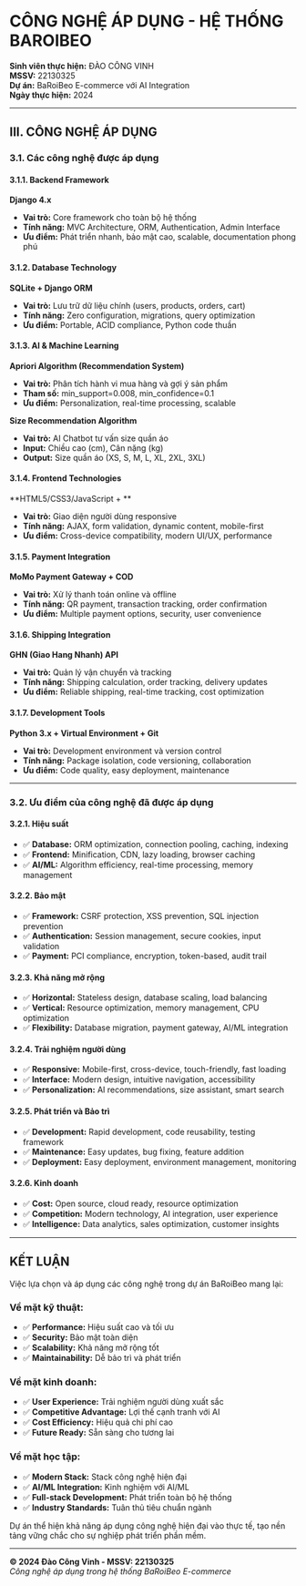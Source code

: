 # CÔNG NGHỆ ÁP DỤNG - HỆ THỐNG BAROIBEO

**Sinh viên thực hiện:** ĐÀO CÔNG VINH  
**MSSV:** 22130325  
**Dự án:** BaRoiBeo E-commerce với AI Integration  
**Ngày thực hiện:** 2024

---

## III. CÔNG NGHỆ ÁP DỤNG

### 3.1. Các công nghệ được áp dụng

#### 3.1.1. Backend Framework
**Django 4.x**
- **Vai trò:** Core framework cho toàn bộ hệ thống
- **Tính năng:** MVC Architecture, ORM, Authentication, Admin Interface
- **Ưu điểm:** Phát triển nhanh, bảo mật cao, scalable, documentation phong phú

#### 3.1.2. Database Technology
**SQLite + Django ORM**
- **Vai trò:** Lưu trữ dữ liệu chính (users, products, orders, cart)
- **Tính năng:** Zero configuration, migrations, query optimization
- **Ưu điểm:** Portable, ACID compliance, Python code thuần

#### 3.1.3. AI & Machine Learning
**Apriori Algorithm (Recommendation System)**
- **Vai trò:** Phân tích hành vi mua hàng và gợi ý sản phẩm
- **Tham số:** min_support=0.008, min_confidence=0.1
- **Ưu điểm:** Personalization, real-time processing, scalable

**Size Recommendation Algorithm**
- **Vai trò:** AI Chatbot tư vấn size quần áo
- **Input:** Chiều cao (cm), Cân nặng (kg)
- **Output:** Size quần áo (XS, S, M, L, XL, 2XL, 3XL)

#### 3.1.4. Frontend Technologies
**HTML5/CSS3/JavaScript +  **
- **Vai trò:** Giao diện người dùng responsive
- **Tính năng:** AJAX, form validation, dynamic content, mobile-first
- **Ưu điểm:** Cross-device compatibility, modern UI/UX, performance

#### 3.1.5. Payment Integration
**MoMo Payment Gateway + COD**
- **Vai trò:** Xử lý thanh toán online và offline
- **Tính năng:** QR payment, transaction tracking, order confirmation
- **Ưu điểm:** Multiple payment options, security, user convenience

#### 3.1.6. Shipping Integration
**GHN (Giao Hang Nhanh) API**
- **Vai trò:** Quản lý vận chuyển và tracking
- **Tính năng:** Shipping calculation, order tracking, delivery updates
- **Ưu điểm:** Reliable shipping, real-time tracking, cost optimization

#### 3.1.7. Development Tools
**Python 3.x + Virtual Environment + Git**
- **Vai trò:** Development environment và version control
- **Tính năng:** Package isolation, code versioning, collaboration
- **Ưu điểm:** Code quality, easy deployment, maintenance

---

### 3.2. Ưu điểm của công nghệ đã được áp dụng

#### 3.2.1. Hiệu suất
- ✅ **Database:** ORM optimization, connection pooling, caching, indexing
- ✅ **Frontend:** Minification, CDN, lazy loading, browser caching
- ✅ **AI/ML:** Algorithm efficiency, real-time processing, memory management

#### 3.2.2. Bảo mật
- ✅ **Framework:** CSRF protection, XSS prevention, SQL injection prevention
- ✅ **Authentication:** Session management, secure cookies, input validation
- ✅ **Payment:** PCI compliance, encryption, token-based, audit trail

#### 3.2.3. Khả năng mở rộng
- ✅ **Horizontal:** Stateless design, database scaling, load balancing
- ✅ **Vertical:** Resource optimization, memory management, CPU optimization
- ✅ **Flexibility:** Database migration, payment gateway, AI/ML integration

#### 3.2.4. Trải nghiệm người dùng
- ✅ **Responsive:** Mobile-first, cross-device, touch-friendly, fast loading
- ✅ **Interface:** Modern design, intuitive navigation, accessibility
- ✅ **Personalization:** AI recommendations, size assistant, smart search

#### 3.2.5. Phát triển và Bảo trì
- ✅ **Development:** Rapid development, code reusability, testing framework
- ✅ **Maintenance:** Easy updates, bug fixing, feature addition
- ✅ **Deployment:** Easy deployment, environment management, monitoring

#### 3.2.6. Kinh doanh
- ✅ **Cost:** Open source, cloud ready, resource optimization
- ✅ **Competition:** Modern technology, AI integration, user experience
- ✅ **Intelligence:** Data analytics, sales optimization, customer insights

---

## KẾT LUẬN

Việc lựa chọn và áp dụng các công nghệ trong dự án BaRoiBeo mang lại:

### **Về mặt kỹ thuật:**
- ✅ **Performance:** Hiệu suất cao và tối ưu
- ✅ **Security:** Bảo mật toàn diện
- ✅ **Scalability:** Khả năng mở rộng tốt
- ✅ **Maintainability:** Dễ bảo trì và phát triển

### **Về mặt kinh doanh:**
- ✅ **User Experience:** Trải nghiệm người dùng xuất sắc
- ✅ **Competitive Advantage:** Lợi thế cạnh tranh với AI
- ✅ **Cost Efficiency:** Hiệu quả chi phí cao
- ✅ **Future Ready:** Sẵn sàng cho tương lai

### **Về mặt học tập:**
- ✅ **Modern Stack:** Stack công nghệ hiện đại
- ✅ **AI/ML Integration:** Kinh nghiệm với AI/ML
- ✅ **Full-stack Development:** Phát triển toàn bộ hệ thống
- ✅ **Industry Standards:** Tuân thủ tiêu chuẩn ngành

Dự án thể hiện khả năng áp dụng công nghệ hiện đại vào thực tế, tạo nền tảng vững chắc cho sự nghiệp phát triển phần mềm.

---

**© 2024 Đào Công Vinh - MSSV: 22130325**  
*Công nghệ áp dụng trong hệ thống BaRoiBeo E-commerce* 
